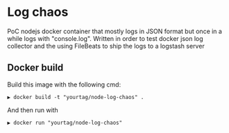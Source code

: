 # Log chaos

PoC nodejs docker container that mostly logs in JSON format but once in a while logs with "console.log".
Written in order to test docker json log collector and the using FileBeats to ship the logs to a logstash server

## Docker build

Build this image with the following cmd:
```
▶ docker build -t "yourtag/node-log-chaos" .
```

And then run with
```
▶ docker run "yourtag/node-log-chaos"
```